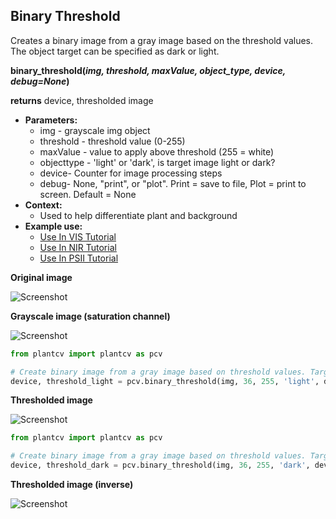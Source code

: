 ## Binary Threshold

Creates a binary image from a gray image based on the threshold values. 
The object target can be specified as dark or light.

**binary_threshold(*img, threshold, maxValue, object_type, device, debug=None*)**

**returns** device, thresholded image

- **Parameters:**
    - img - grayscale img object
    - threshold - threshold value (0-255)
    - maxValue - value to apply above threshold (255 = white)
    - objecttype - 'light' or 'dark', is target image light or dark?
    - device- Counter for image processing steps
    - debug- None, "print", or "plot". Print = save to file, Plot = print to screen. Default = None
- **Context:**
    - Used to help differentiate plant and background
- **Example use:**
    - [Use In VIS Tutorial](vis_tutorial.md)
    - [Use In NIR Tutorial](nir_tutorial.md)
    - [Use In PSII Tutorial](psII_tutorial.md)
    
**Original image**

![Screenshot](img/documentation_images/binary_threshold/original_image.jpg)

**Grayscale image (saturation channel)**

![Screenshot](img/documentation_images/binary_threshold/saturation_image.jpg)

```python
from plantcv import plantcv as pcv

# Create binary image from a gray image based on threshold values. Targeting light objects in the image.
device, threshold_light = pcv.binary_threshold(img, 36, 255, 'light', device, debug="print")
```

**Thresholded image**

![Screenshot](img/documentation_images/binary_threshold/thresholded_image.jpg)

```python
from plantcv import plantcv as pcv

# Create binary image from a gray image based on threshold values. Targeting dark objects in the image.
device, threshold_dark = pcv.binary_threshold(img, 36, 255, 'dark', device, debug="print")
```

**Thresholded image (inverse)**

![Screenshot](img/documentation_images/binary_threshold/thresholded_inverse_image.jpg)
